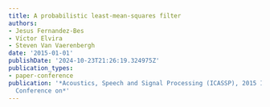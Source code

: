 ```yaml
---
title: A probabilistic least-mean-squares filter
authors:
- Jesus Fernandez-Bes
- Vı́ctor Elvira
- Steven Van Vaerenbergh
date: '2015-01-01'
publishDate: '2024-10-23T21:26:19.324975Z'
publication_types:
- paper-conference
publication: '*Acoustics, Speech and Signal Processing (ICASSP), 2015 IEEE International
  Conference on*'
---
```

